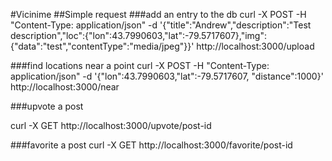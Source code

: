 #Vicinime
##Simple request
###add an entry to the db
curl -X POST -H "Content-Type: application/json" -d '{"title":"Andrew","description":"Test description","loc":{"lon":43.7990603,"lat":-79.5717607},"img":{"data":"test","contentType":"media/jpeg"}}' http://localhost:3000/upload

###find locations near a point
curl -X POST -H "Content-Type: application/json" -d '{"lon":43.7990603,"lat":-79.5717607, "distance":1000}' http://localhost:3000/near

###upvote a post

curl -X GET http://localhost:3000/upvote/post-id

###favorite a post
curl -X GET http://localhost:3000/favorite/post-id
